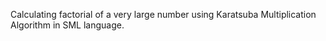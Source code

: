 Calculating factorial of a very large number using Karatsuba Multiplication Algorithm in SML language.
